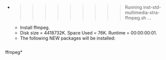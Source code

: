 * >>>>>>>>> Running inst-std-multimedia-xtra-ffmpeg.sh ...
  * Install ffmpeg.
  * Disk size = 4418732K. Space Used = 76K. Runtime = 00:00:00:01.
  * The following NEW packages will be installed:
  ```bash
ffmpeg*
  ```
